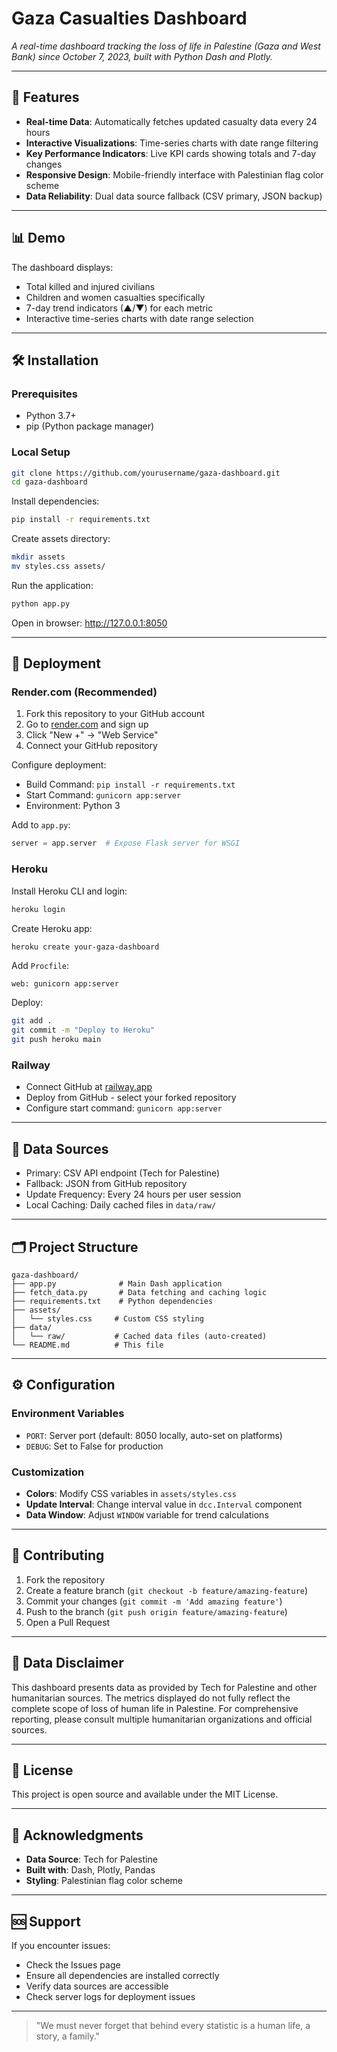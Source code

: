 
# Gaza Casualties Dashboard

*A real-time dashboard tracking the loss of life in Palestine (Gaza and West Bank) since October 7, 2023, built with Python Dash and Plotly.*

---

## 🌟 Features

- **Real-time Data**: Automatically fetches updated casualty data every 24 hours  
- **Interactive Visualizations**: Time-series charts with date range filtering  
- **Key Performance Indicators**: Live KPI cards showing totals and 7-day changes  
- **Responsive Design**: Mobile-friendly interface with Palestinian flag color scheme  
- **Data Reliability**: Dual data source fallback (CSV primary, JSON backup)

---

## 📊 Demo

The dashboard displays:

- Total killed and injured civilians  
- Children and women casualties specifically  
- 7-day trend indicators (▲/▼) for each metric  
- Interactive time-series charts with date range selection

---

## 🛠 Installation

### Prerequisites

- Python 3.7+
- pip (Python package manager)

### Local Setup

```bash
git clone https://github.com/yourusername/gaza-dashboard.git
cd gaza-dashboard
```

Install dependencies:
```bash
pip install -r requirements.txt
```

Create assets directory:
```bash
mkdir assets
mv styles.css assets/
```

Run the application:
```bash
python app.py
```

Open in browser: http://127.0.0.1:8050

---

## 🚀 Deployment

### Render.com (Recommended)

1. Fork this repository to your GitHub account
2. Go to [render.com](https://render.com) and sign up
3. Click "New +" → "Web Service"
4. Connect your GitHub repository

Configure deployment:

- Build Command: `pip install -r requirements.txt`
- Start Command: `gunicorn app:server`
- Environment: Python 3

Add to `app.py`:
```python
server = app.server  # Expose Flask server for WSGI
```

### Heroku

Install Heroku CLI and login:
```bash
heroku login
```

Create Heroku app:
```bash
heroku create your-gaza-dashboard
```

Add `Procfile`:
```
web: gunicorn app:server
```

Deploy:
```bash
git add .
git commit -m "Deploy to Heroku"
git push heroku main
```

### Railway

- Connect GitHub at [railway.app](https://railway.app)
- Deploy from GitHub - select your forked repository
- Configure start command: `gunicorn app:server`

---

## 🧠 Data Sources

- Primary: CSV API endpoint (Tech for Palestine)
- Fallback: JSON from GitHub repository
- Update Frequency: Every 24 hours per user session
- Local Caching: Daily cached files in `data/raw/`

---

## 🗂 Project Structure

```
gaza-dashboard/
├── app.py              # Main Dash application
├── fetch_data.py       # Data fetching and caching logic
├── requirements.txt    # Python dependencies
├── assets/
│   └── styles.css     # Custom CSS styling
├── data/
│   └── raw/           # Cached data files (auto-created)
└── README.md          # This file
```

---

## ⚙️ Configuration

### Environment Variables

- `PORT`: Server port (default: 8050 locally, auto-set on platforms)
- `DEBUG`: Set to False for production

### Customization

- **Colors**: Modify CSS variables in `assets/styles.css`
- **Update Interval**: Change interval value in `dcc.Interval` component
- **Data Window**: Adjust `WINDOW` variable for trend calculations

---

## 🤝 Contributing

1. Fork the repository
2. Create a feature branch (`git checkout -b feature/amazing-feature`)
3. Commit your changes (`git commit -m 'Add amazing feature'`)
4. Push to the branch (`git push origin feature/amazing-feature`)
5. Open a Pull Request

---

## 📢 Data Disclaimer

This dashboard presents data as provided by Tech for Palestine and other humanitarian sources. The metrics displayed do not fully reflect the complete scope of loss of human life in Palestine. For comprehensive reporting, please consult multiple humanitarian organizations and official sources.

---

## 📄 License

This project is open source and available under the MIT License.

---

## 🙏 Acknowledgments

- **Data Source**: Tech for Palestine  
- **Built with**: Dash, Plotly, Pandas  
- **Styling**: Palestinian flag color scheme  

---

## 🆘 Support

If you encounter issues:

- Check the Issues page
- Ensure all dependencies are installed correctly
- Verify data sources are accessible
- Check server logs for deployment issues

---

> "We must never forget that behind every statistic is a human life, a story, a family."
